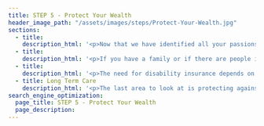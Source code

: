 ```yaml
---
title: STEP 5 - Protect Your Wealth
header_image_path: "/assets/images/steps/Protect-Your-Wealth.jpg"
sections:
  - title:
    description_html: '<p>Now that we have identified all your passions, organized your funds into mason jars, and have tax efficiently invested everything, it is time to protect your wealth in the case of a catastrophic event.</p>'
  - title:
    description_html: '<p>If you have a family or if there are people in your life who will be financially effected in the case of your passing, you should look at a life insurance policy. There are many different types of life insurance products and most of them can be confusing and costly. The easiest way to protect your family is through a term life insurance policy. You can purchase however much insurance is needed over a defined period of years for a low cost.</p>'
  - title:
    description_html: '<p>The need for disability insurance depends on your line of work and how you would be affected if you got injured or inflicted with a serious disease. You can buy different policies ranging from short to long term needs and covering different percentages of your wages.</p>'
  - title: Long Term Care
    description_html: '<p>The last area to look at is protecting against the need for a long term care facility. This could significantly increase your budget in the later stages of your life and deplete your assets. You can purchase insurance and/or self fund this potential need. The important thing is to be aware of this when planning and we can come up with the appropriate strategy.</p>'
search_engine_optimization:
  page_title: STEP 5 - Protect Your Wealth
  page_description:
---
```

